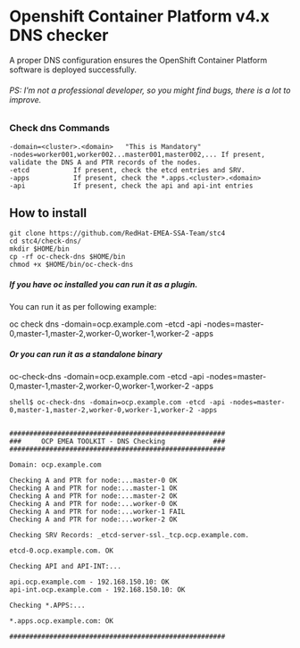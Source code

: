 # Openshift Container Platform v4.x DNS checker

A proper DNS configuration ensures the OpenShift Container Platform software is deployed successfully.

###### PS: I'm not a professional developer, so you might find bugs, there is a lot to improve. 

### Check dns Commands
```
-domain=<cluster>.<domain>   "This is Mandatory"
-nodes=worker001,worker002...master001,master002,... If present, validate the DNS A and PTR records of the nodes.
-etcd           If present, check the etcd entries and SRV.
-apps           If present, check the *.apps.<cluster>.<domain>
-api            If present, check the api and api-int entries
```

## How to install

```
git clone https://github.com/RedHat-EMEA-SSA-Team/stc4 
cd stc4/check-dns/
mkdir $HOME/bin
cp -rf oc-check-dns $HOME/bin
chmod +x $HOME/bin/oc-check-dns
```

##### If you have oc installed you can run it as a plugin.

You can run it as per following example:

oc check dns -domain=ocp.example.com -etcd -api -nodes=master-0,master-1,master-2,worker-0,worker-1,worker-2 -apps

##### Or you can run it as a standalone binary

oc-check-dns -domain=ocp.example.com -etcd -api -nodes=master-0,master-1,master-2,worker-0,worker-1,worker-2 -apps

```
shell$ oc-check-dns -domain=ocp.example.com -etcd -api -nodes=master-0,master-1,master-2,worker-0,worker-1,worker-2 -apps


######################################################
###     OCP EMEA TOOLKIT - DNS Checking            ###
######################################################

Domain: ocp.example.com

Checking A and PTR for node:...master-0 OK
Checking A and PTR for node:...master-1 OK
Checking A and PTR for node:...master-2 OK
Checking A and PTR for node:...worker-0 OK
Checking A and PTR for node:...worker-1 FAIL
Checking A and PTR for node:...worker-2 OK

Checking SRV Records: _etcd-server-ssl._tcp.ocp.example.com.

etcd-0.ocp.example.com. OK

Checking API and API-INT:...

api.ocp.example.com - 192.168.150.10: OK
api-int.ocp.example.com - 192.168.150.10: OK

Checking *.APPS:...

*.apps.ocp.example.com: OK

######################################################
```

